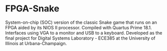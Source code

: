 # FPGA-Snake
System-on-chip (SOC) version of the classic Snake game that runs on an FPGA aided by its NIOS II processor. Compiled with Quartus Prime 18.1. Interfaces using VGA to a monitor and USB to a keyboard. Developed as the final project for Digital Systems Laboratory - ECE385 at the University of Illinois at Urbana-Champaign.
